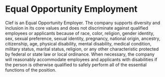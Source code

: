 # Equal Opportunity Employment

Clef is an Equal Opportunity Employer. The company supports diversity and inclusion in its core values and does not discriminate against qualified employees or applicants because of race, color, religion, gender identity, sex, sexual preference, sexual identity, pregnancy, national origin, ancestry, citizenship, age, physical disability, mental disability, medical condition, military status, marital status, religion, or any other characteristic protected by federal or state law or local ordinance. When necessary, the company will reasonably accommodate employees and applicants with disabilities if the person is otherwise qualified to safely perform all of the essential functions of the position.
